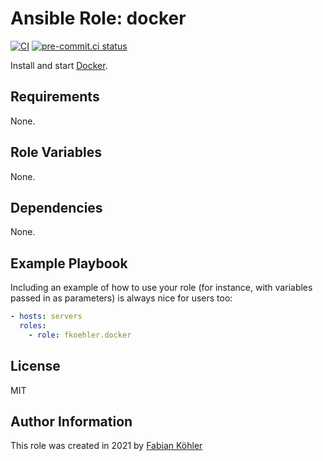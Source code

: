 # Ansible Role: docker

[![CI](https://github.com/f-koehler/ansible-role-docker/workflows/CI/badge.svg?event=push)](https://github.com/f-koehler/ansible-role-docker/actions?query=workflow%3ACI)
[![pre-commit.ci status](https://results.pre-commit.ci/badge/github/f-koehler/ansible-role-docker/main.svg)](https://results.pre-commit.ci/latest/github/f-koehler/ansible-role-docker/main)

Install and start [Docker](https://www.docker.com).

## Requirements

None.

## Role Variables

None.

## Dependencies

None.

## Example Playbook

Including an example of how to use your role (for instance, with variables passed in as parameters) is always nice for users too:

```yaml
- hosts: servers
  roles:
    - role: fkoehler.docker
```

## License

MIT

## Author Information

This role was created in 2021 by [Fabian Köhler](https://fkoehler.xyz)

